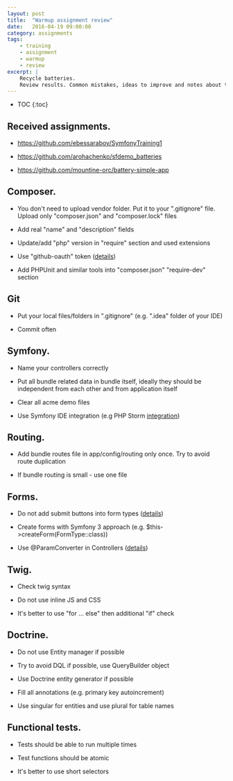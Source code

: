 ```yaml
---
layout: post
title:  "Warmup assignment review"
date:   2016-04-19 09:00:00
category: assignments
tags:
    - training
    - assignment
    - warmup
    - review
excerpt: |
    Recycle batteries.
    Review results. Common mistakes, ideas to improve and notes about this assignment.
---
```

* TOC
{:toc}

## Received assignments.

* https://github.com/ebessarabov/SymfonyTraining1

* https://github.com/arohachenko/sfdemo_batteries

* https://github.com/mountine-orc/battery-simple-app

## Composer.

* You don't need to upload vendor folder. Put it to your ".gitignore" file. Upload only "composer.json" and
   "composer.lock" files

* Add real "name" and "description" fields

* Update/add "php" version in "require" section and used extensions

* Use "github-oauth" token ([details][composer-gh-token])

* Add PHPUnit and similar tools into "composer.json" "require-dev" section

## Git

* Put your local files/folders in ".gitignore" (e.g. ".idea" folder of your IDE)

* Commit often

## Symfony.

* Name your controllers correctly

* Put all bundle related data in bundle itself, ideally they should be independent from each other and from application itself

* Clear all acme demo files 

* Use Symfony IDE integration (e.g PHP Storm [integration][phpstorm-integration])

## Routing.

* Add bundle routes file in app/config/routing only once. Try to avoid route duplication

* If bundle routing is small - use one file

## Forms.

* Do not add submit buttons into form types ([details][sf-forms-buttons])

* Create forms with Symfony 3 approach (e.g. $this->createForm(FormType::class))

* Use @ParamConverter in Controllers ([details][sf-paramconverter])

## Twig.

* Check twig syntax

* Do not use inline JS and CSS

* It's better to use "for ... else" then additional "if" check

## Doctrine.

* Do not use Entity manager if possible

* Try to avoid DQL if possible, use QueryBuilder object

* Use Doctrine entity generator if possible

* Fill all annotations (e.g. primary key autoincrement)

* Use singular for entities and use plural for table names

## Functional tests.

* Tests should be able to run multiple times

* Test functions should be atomic

* It's better to use short selectors

[composer-gh-token]:        https://getcomposer.org/doc/articles/troubleshooting.md#api-rate-limit-and-oauth-tokens
[sf-forms-buttons]:         http://symfony.com/doc/current/best_practices/forms.html#form-button-configuration
[sf-paramconverter]:        http://symfony.com/doc/current/bundles/SensioFrameworkExtraBundle/annotations/converters.html
[phpstorm-integration]:     https://confluence.jetbrains.com/display/PhpStorm/Symfony+Development+using+PhpStorm